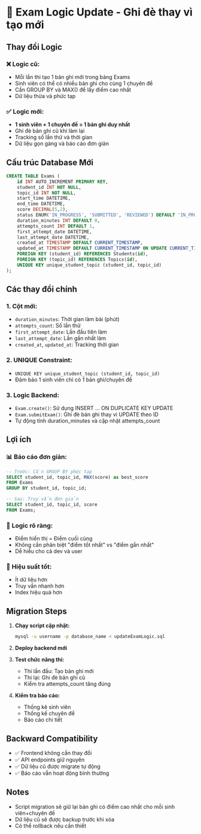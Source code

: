 # 🔄 Exam Logic Update - Ghi đè thay vì tạo mới

## Thay đổi Logic

### ❌ **Logic cũ:**

- Mỗi lần thi tạo 1 bản ghi mới trong bảng Exams
- Sinh viên có thể có nhiều bản ghi cho cùng 1 chuyên đề
- Cần GROUP BY và MAX() để lấy điểm cao nhất
- Dữ liệu thừa và phức tạp

### ✅ **Logic mới:**

- **1 sinh viên + 1 chuyên đề = 1 bản ghi duy nhất**
- Ghi đè bản ghi cũ khi làm lại
- Tracking số lần thử và thời gian
- Dữ liệu gọn gàng và báo cáo đơn giản

## Cấu trúc Database Mới

```sql
CREATE TABLE Exams (
    id INT AUTO_INCREMENT PRIMARY KEY,
    student_id INT NOT NULL,
    topic_id INT NOT NULL,
    start_time DATETIME,
    end_time DATETIME,
    score DECIMAL(5,2),
    status ENUM('IN_PROGRESS', 'SUBMITTED', 'REVIEWED') DEFAULT 'IN_PROGRESS',
    duration_minutes INT DEFAULT 0,
    attempts_count INT DEFAULT 1,
    first_attempt_date DATETIME,
    last_attempt_date DATETIME,
    created_at TIMESTAMP DEFAULT CURRENT_TIMESTAMP,
    updated_at TIMESTAMP DEFAULT CURRENT_TIMESTAMP ON UPDATE CURRENT_TIMESTAMP,
    FOREIGN KEY (student_id) REFERENCES Students(id),
    FOREIGN KEY (topic_id) REFERENCES Topics(id),
    UNIQUE KEY unique_student_topic (student_id, topic_id)
);
```

## Các thay đổi chính

### 1. **Cột mới:**

- `duration_minutes`: Thời gian làm bài (phút)
- `attempts_count`: Số lần thử
- `first_attempt_date`: Lần đầu tiên làm
- `last_attempt_date`: Lần gần nhất làm
- `created_at`, `updated_at`: Tracking thời gian

### 2. **UNIQUE Constraint:**

- `UNIQUE KEY unique_student_topic (student_id, topic_id)`
- Đảm bảo 1 sinh viên chỉ có 1 bản ghi/chuyên đề

### 3. **Logic Backend:**

- `Exam.create()`: Sử dụng INSERT ... ON DUPLICATE KEY UPDATE
- `Exam.submitExam()`: Ghi đè bản ghi thay vì UPDATE theo ID
- Tự động tính duration_minutes và cập nhật attempts_count

## Lợi ích

### 📊 **Báo cáo đơn giản:**

```sql
-- Trước: Cần GROUP BY phức tạp
SELECT student_id, topic_id, MAX(score) as best_score
FROM Exams
GROUP BY student_id, topic_id;

-- Sau: Truy vấn đơn giản
SELECT student_id, topic_id, score
FROM Exams;
```

### 🎯 **Logic rõ ràng:**

- Điểm hiển thị = Điểm cuối cùng
- Không cần phân biệt "điểm tốt nhất" vs "điểm gần nhất"
- Dễ hiểu cho cả dev và user

### 🚀 **Hiệu suất tốt:**

- Ít dữ liệu hơn
- Truy vấn nhanh hơn
- Index hiệu quả hơn

## Migration Steps

1. **Chạy script cập nhật:**

   ```bash
   mysql -u username -p database_name < updateExamLogic.sql
   ```

2. **Deploy backend mới**
3. **Test chức năng thi:**

   - Thi lần đầu: Tạo bản ghi mới
   - Thi lại: Ghi đè bản ghi cũ
   - Kiểm tra attempts_count tăng đúng

4. **Kiểm tra báo cáo:**
   - Thống kê sinh viên
   - Thống kế chuyên đề
   - Báo cáo chi tiết

## Backward Compatibility

- ✅ Frontend không cần thay đổi
- ✅ API endpoints giữ nguyên
- ✅ Dữ liệu cũ được migrate tự động
- ✅ Báo cáo vẫn hoạt động bình thường

## Notes

- Script migration sẽ giữ lại bản ghi có điểm cao nhất cho mỗi sinh viên+chuyên đề
- Dữ liệu cũ sẽ được backup trước khi xóa
- Có thể rollback nếu cần thiết
